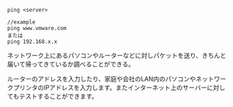 ```
ping <server>

//example
ping www.vmware.com
または
ping 192.168.x.x
```

ネットワーク上にあるパソコンやルーターなどに対しパケットを送り、きちんと届いて帰ってきているか調べることができる。

ルーターのアドレスを入力したり、家庭や会社のLAN内のパソコンやネットワークプリンタのIPアドレスを入力します。またインターネット上のサーバーに対してもテストすることができます。